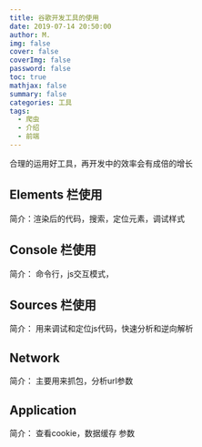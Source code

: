 ```yaml
---
title: 谷歌开发工具的使用
date: 2019-07-14 20:50:00
author: M.
img: false
cover: false
coverImg: false
password: false
toc: true
mathjax: false
summary: false 
categories: 工具 
tags:
  - 爬虫
  - 介绍
  - 前端
---
```



合理的运用好工具，再开发中的效率会有成倍的增长


## Elements 栏使用
简介：渲染后的代码，搜索，定位元素，调试样式 




## Console 栏使用
简介： 命令行，js交互模式，


## Sources 栏使用
简介： 用来调试和定位js代码，快速分析和逆向解析



## Network 
简介： 主要用来抓包，分析url参数



## Application
简介： 查看cookie，数据缓存 参数